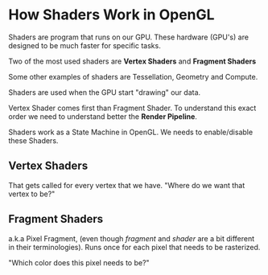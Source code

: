 # How Shaders Work in OpenGL

Shaders are program that runs on our GPU.
These hardware (GPU's) are designed to be much faster for specific tasks.

Two of the most used shaders are **Vertex Shaders** and **Fragment Shaders**

Some other examples of shaders are Tessellation, Geometry and Compute.

Shaders are used when the GPU start "drawing" our data.

Vertex Shader comes first than Fragment Shader. To understand this exact order we need to understand better the **Render Pipeline**.

Shaders work as a State Machine in OpenGL. We needs to enable/disable these Shaders.

## Vertex Shaders

That gets called for every vertex that we have.
"Where do we want that vertex to be?"

## Fragment Shaders

a.k.a Pixel Fragment, (even though *fragment* and *shader* are a bit different in their terminologies).
Runs once for each pixel that needs to be rasterized.

"Which color does this pixel needs to be?"